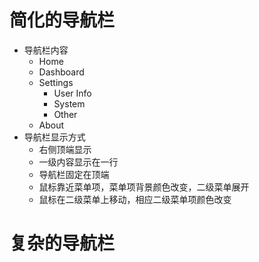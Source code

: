 # 简化的导航栏
* 导航栏内容
    * Home
    * Dashboard
    * Settings
        * User Info
        * System
        * Other
    * About
* 导航栏显示方式
    * 右侧顶端显示
    * 一级内容显示在一行
    * 导航栏固定在顶端
    * 鼠标靠近菜单项，菜单项背景颜色改变，二级菜单展开
    * 鼠标在二级菜单上移动，相应二级菜单项颜色改变

# 复杂的导航栏

